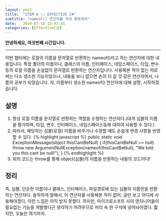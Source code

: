 ```yaml
---
layout: post
title:  "ITEM 6 :: EFFECTIVE C#"
subtitle: "nameof() 연산자를 적극 활용하라"
date:   2019-07-16 15:43:35
categories: [EffectiveC샵]
---
```


**안녕하세요, 여섯번째 시간입니다.**

___

이번 챕터에는 로컬의 이름을 문자열로 반환하는 nameof()라고 하는 연산자에 대한 내용입니다.
특정 폴더의 이름이나, 클래스의 이름, 인터페이스, 네임스페이스, 타입, 변수 등의 로컬 이름을 손실없이 문자열로 반환하는 연산자입니다.
사용해본 적이 없는 저로써는 다소 생소한 기능이었으나, 내용을 보니 없으면 손이 더 갈 것 같은 연산자여서, 나름의 공부가 되었습니다.
자, 이름부터 생소한 nameof() 연산자에 대해 설명, 시작하겠습니다.


## 설명
1. 항상 로컬 이름을 문자열로 반환하는 역할을 수행하는 연산자다.(대개 심볼의 이름을 평가하며, 타입, 변수, 인터페이스, 네임스페이스등에 대하여 사용할 수 있다.)
2. 따라서, 해당하는 심볼(로컬) 이름을 바꾸거나 수정할 때도 손쉽게 변경 사항을 반영할 수 있다.
{% highlight javascript %}
public static void ExceptionMessage(object thisCantBeNull)
{
        if(thisCantBeNull == null)
            throw new ArgumentNullException(nameof(thisCantBeNull),
                    "We told you this cant be null!");
}
{% endhighlight %}
3. 위의 코드는 throw를 통해 object(심볼)의 이름을 반환하는 내용의 코드이다!

## 정리
즉, 심볼, 단순한 이름이나 클래스, 인터페이스, 파일경로에 있는 심볼의 이름만을 반환하는 연산자다.
솔직하게 말해서, 이 연산자를 사용해본 적이 없어, 글만 보고 어디에 사용해야겠다, 이런 느낌은 아직 받지 못했다.
하지만, 마이크로소프트 사의 엔지니어들이 필요없는 기능을 개발했다곤 생각하기 어려우므로 머리 속 한 구석에 넣어놔야겠다.
짧지만, 오늘은 여기까지.








